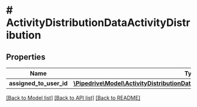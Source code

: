 # # ActivityDistributionDataActivityDistribution

## Properties

Name | Type | Description | Notes
------------ | ------------- | ------------- | -------------
**assigned_to_user_id** | [**\Pipedrive\Model\ActivityDistributionDataActivityDistributionASSIGNEDTOUSERID**](ActivityDistributionDataActivityDistributionASSIGNEDTOUSERID.md) |  | [optional]

[[Back to Model list]](../../README.md#models) [[Back to API list]](../../README.md#endpoints) [[Back to README]](../../README.md)
